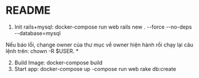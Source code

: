 # README
1. Init rails+mysql:
docker-compose run web rails new . --force --no-deps --database=mysql

Nếu báo lỗi, change owner của thư mục về owner hiện hành rồi chạy lại câu lệnh trên:
chown -R $USER. *

2. Build Image:
docker-compose build
3. Start app:
docker-compose up
-compose run web rake db:create
